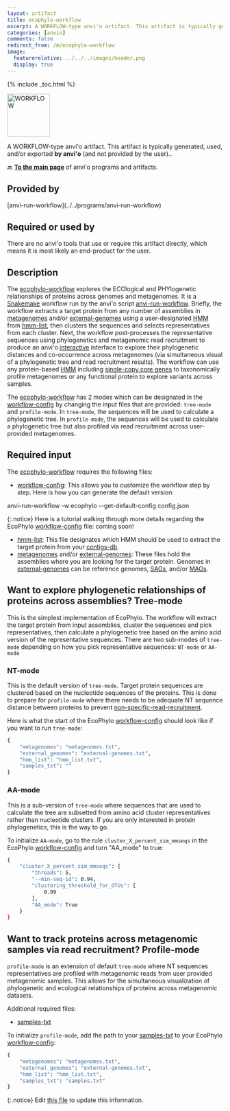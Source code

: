 ```yaml
---
layout: artifact
title: ecophylo-workflow
excerpt: A WORKFLOW-type anvi'o artifact. This artifact is typically generated, used, and/or exported by anvi'o (and not provided by the user)..
categories: [anvio]
comments: false
redirect_from: /m/ecophylo-workflow
image:
  featurerelative: ../../../images/header.png
  display: true
---
```



{% include _toc.html %}


<img src="../../images/icons/WORKFLOW.png" alt="WORKFLOW" style="width:100px; border:none" />

A WORKFLOW-type anvi'o artifact. This artifact is typically generated, used, and/or exported **by anvi'o** (and not provided by the user)..

🔙 **[To the main page](../../)** of anvi'o programs and artifacts.

## Provided by


<p style="text-align: left" markdown="1"><span class="artifact-p">[anvi-run-workflow](../../programs/anvi-run-workflow)</span></p>


## Required or used by


There are no anvi'o tools that use or require this artifact directly, which means it is most likely an end-product for the user.


## Description

The <span class="artifact-n">[ecophylo-workflow](/help/main/artifacts/ecophylo-workflow)</span> explores the ECOlogical and PHYlogenetic relationships of proteins across genomes and metagenomes. It is a [Snakemake](https://snakemake.readthedocs.io/en/stable/) workflow run by the anvi'o script <span class="artifact-p">[anvi-run-workflow](/help/main/programs/anvi-run-workflow)</span>. Briefly, the workflow extracts a target protein from any number of assemblies in <span class="artifact-n">[metagenomes](/help/main/artifacts/metagenomes)</span> and/or <span class="artifact-n">[external-genomes](/help/main/artifacts/external-genomes)</span> using a user-designated [HMM](https://anvio.org/vocabulary/#hidden-markov-models-hmms) from <span class="artifact-n">[hmm-list](/help/main/artifacts/hmm-list)</span>, then clusters the sequences and selects representatives from each cluster. Next, the workflow post-processes the representative sequences using phylogenetics and metagenomic read recruitment to produce an anvi'o <span class="artifact-n">[interactive](/help/main/artifacts/interactive)</span> interface to explore their phylogenetic distances and co-occurrence across metagenomes (via simultaneous visual of a phylogenetic tree and read recruitment results). The workflow can use any protein-based [HMM](https://anvio.org/vocabulary/#hidden-markov-models-hmms) including [single-copy core genes](https://anvio.org/vocabulary/#single-copy-core-gene-scg) to taxonomically profile metagenomes or any functional protein to explore variants across samples. 

The <span class="artifact-n">[ecophylo-workflow](/help/main/artifacts/ecophylo-workflow)</span> has 2 modes which can be designated in the <span class="artifact-n">[workflow-config](/help/main/artifacts/workflow-config)</span> by changing the input files that are provided: `tree-mode` and `profile-mode`. In `tree-mode`, the sequences will be used to calculate a phylogenetic tree. In `profile-mode`, the sequences will be used to calculate a phylogenetic tree but also profiled via read recruitment across user-provided metagenomes. 

## Required input

The <span class="artifact-n">[ecophylo-workflow](/help/main/artifacts/ecophylo-workflow)</span> requires the following files:

- <span class="artifact-n">[workflow-config](/help/main/artifacts/workflow-config)</span>: This allows you to customize the workflow step by step. Here is how you can generate the default version:

<div class="codeblock" markdown="1">
anvi&#45;run&#45;workflow &#45;w ecophylo &#45;&#45;get&#45;default&#45;config config.json
</div>

{:.notice}
Here is a tutorial walking through more details regarding the EcoPhylo <span class="artifact-n">[workflow-config](/help/main/artifacts/workflow-config)</span> file: coming soon!

- <span class="artifact-n">[hmm-list](/help/main/artifacts/hmm-list)</span>: This file designates which HMM should be used to extract the target protein from your <span class="artifact-n">[contigs-db](/help/main/artifacts/contigs-db)</span>.  
- <span class="artifact-n">[metagenomes](/help/main/artifacts/metagenomes)</span> and/or <span class="artifact-n">[external-genomes](/help/main/artifacts/external-genomes)</span>: These files hold the assemblies where you are looking for the target protein. Genomes in <span class="artifact-n">[external-genomes](/help/main/artifacts/external-genomes)</span> can be reference genomes, [SAGs](https://anvio.org/vocabulary/#single-amplified-genome-sag), and/or [MAGs](https://anvio.org/vocabulary/#metagenome-assembled-genome-mag). 

## Want to explore phylogenetic relationships of proteins across assemblies? Tree-mode

This is the simplest implementation of EcoPhylo. The workflow will extract the target protein from input assemblies, cluster the sequences and pick representatives, then calculate a phylogenetic tree based on the amino acid version of the representative sequences. There are two sub-modes of `tree-mode` depending on how you pick representative sequences: `NT-mode` or `AA-mode`


### NT-mode

This is the default version of `tree-mode`. Target protein sequences are clustered based on the nucleotide sequences of the proteins. This is done to prepare for `profile-mode` where there needs to be adequate NT sequence distance between proteins to prevent [non-specific-read-recruitment](https://anvio.org/vocabulary/#non-specific-read-recruitment). 

Here is what the start of the EcoPhylo <span class="artifact-n">[workflow-config](/help/main/artifacts/workflow-config)</span> should look like if you want to run `tree-mode`:

```bash
{
    "metagenomes": "metagenomes.txt",
    "external_genomes": "external-genomes.txt",
    "hmm_list": "hmm_list.txt",
    "samples_txt": ""
}
```

### AA-mode

This is a sub-version of `tree-mode` where sequences that are used to calculate the tree are subsetted from amino acid cluster representatives rather than nucleotide clusters. If you are only interested in protein phylogenetics, this is the way to go. 

To initialize `AA-mode`, go to the rule `cluster_X_percent_sim_mmseqs` in the EcoPhylo <span class="artifact-n">[workflow-config](/help/main/artifacts/workflow-config)</span> and turn "AA_mode" to true:

```bash
{
    "cluster_X_percent_sim_mmseqs": {
        "threads": 5,
        "--min-seq-id": 0.94,
        "clustering_threshold_for_OTUs": [
            0.99
        ],
        "AA_mode": True
    }
}
```

## Want to track proteins across metagenomic samples via read recruitment? Profile-mode

`profile-mode` is an extension of default `tree-mode` where NT sequences representatives are profiled with metagenomic reads from user provided metagenomic samples. This allows for the simultaneous visualization of phylogenetic and ecological relationships of proteins across metagenomic datasets. 

Additional required files:
- <span class="artifact-n">[samples-txt](/help/main/artifacts/samples-txt)</span>

To initialize `profile-mode`, add the path to your <span class="artifact-n">[samples-txt](/help/main/artifacts/samples-txt)</span> to your EcoPhylo <span class="artifact-n">[workflow-config](/help/main/artifacts/workflow-config)</span>:

```bash
{
    "metagenomes": "metagenomes.txt",
    "external_genomes": "external-genomes.txt",
    "hmm_list": "hmm_list.txt",
    "samples_txt": "samples.txt"
}
```

{:.notice}
Edit [this file](https://github.com/merenlab/anvio/tree/master/anvio/docs/artifacts/ecophylo-workflow.md) to update this information.


